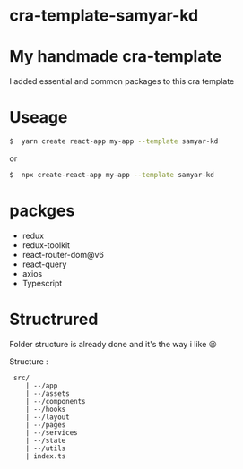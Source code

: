 # cra-template-samyar-kd

# My handmade cra-template
I added essential and common packages to this cra template

# Useage

```bash
$  yarn create react-app my-app --template samyar-kd
```
or

```bash
$  npx create-react-app my-app --template samyar-kd
```


# packges 
* redux
* redux-toolkit
* react-router-dom@v6
* react-query
* axios
* Typescript

# Structrured
Folder structure is already done and it's the way i like 😃

Structure : 
```
 src/
    | --/app
    | --/assets
    | --/components
    | --/hooks
    | --/layout
    | --/pages
    | --/services
    | --/state
    | --/utils
    | index.ts
```
